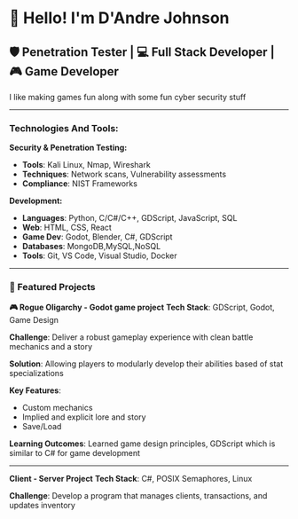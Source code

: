 # 👋 Hello! I'm D'Andre Johnson
## 🛡️ Penetration Tester | 💻 Full Stack Developer | 🎮 Game Developer 

I like making games fun along with some fun cyber security stuff


---

### Technologies And Tools:

**Security & Penetration Testing:**
- **Tools**: Kali Linux, Nmap, Wireshark
- **Techniques**: Network scans, Vulnerability assessments
- **Compliance**: NIST Frameworks

**Development:**
- **Languages**: Python, C/C#/C++, GDScript, JavaScript, SQL
- **Web**: HTML, CSS, React
- **Game Dev**: Godot, Blender, C#, GDScript
- **Databases**: MongoDB,MySQL,NoSQL
- **Tools**: Git, VS Code, Visual Studio, Docker

---

### 🎯 Featured Projects

**🎮 Rogue Oligarchy - Godot game project**
**Tech Stack**: GDScript, Godot, Game Design

**Challenge**: Deliver a robust gameplay experience with clean battle mechanics and a story

**Solution**: Allowing players to modularly develop their abilities based of stat specializations

**Key Features**:
- Custom mechanics
- Implied and explicit lore and story
- Save/Load

**Learning Outcomes**: Learned game design principles, GDScript which is similar to C# for game development

---

**Client - Server Project**
**Tech Stack**: C#, POSIX Semaphores, Linux

**Challenge**: Develop a program that manages clients, transactions, and updates inventory

